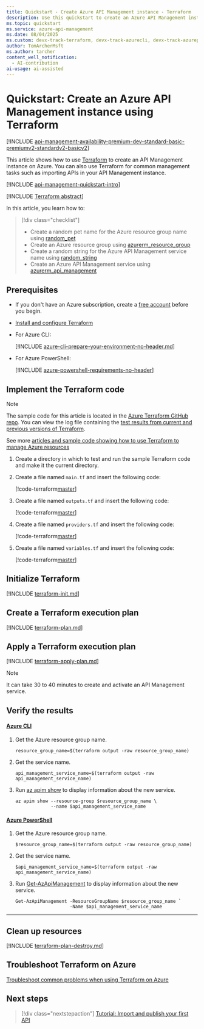 ```yaml
---
title: Quickstart - Create Azure API Management instance - Terraform
description: Use this quickstart to create an Azure API Management instance using Terraform.
ms.topic: quickstart
ms.service: azure-api-management
ms.date: 08/04/2025
ms.custom: devx-track-terraform, devx-track-azurecli, devx-track-azurepowershell
author: TomArcherMsft
ms.author: tarcher
content_well_notification: 
  - AI-contribution
ai-usage: ai-assisted
---
```


# Quickstart: Create an Azure API Management instance using Terraform

[!INCLUDE [api-management-availability-premium-dev-standard-basic-premiumv2-standardv2-basicv2](../../includes/api-management-availability-premium-dev-standard-basic-premiumv2-standardv2-basicv2.md)]

This article shows how to use [Terraform](/azure/terraform) to create an API Management instance on Azure. You can also use Terraform for common management tasks such as importing APIs in your API Management instance. 

[!INCLUDE [api-management-quickstart-intro](../../includes/api-management-quickstart-intro.md)]

[!INCLUDE [Terraform abstract](~/azure-dev-docs-pr/articles/terraform/includes/abstract.md)]

In this article, you learn how to:

> [!div class="checklist"]
> * Create a random pet name for the Azure resource group name using [random_pet](https://registry.terraform.io/providers/hashicorp/random/latest/docs/resources/pet)
> * Create an Azure resource group using [azurerm_resource_group](https://registry.terraform.io/providers/hashicorp/azurerm/latest/docs/resources/resource_group)
> * Create a random string for the Azure API Management service name using [random_string](https://registry.terraform.io/providers/hashicorp/random/latest/docs/resources/string)
> * Create an Azure API Management service using [azurerm_api_management](https://registry.terraform.io/providers/hashicorp/azurerm/latest/docs/resources/api_management)

## Prerequisites

- If you don't have an Azure subscription, create a [free account](https://azure.microsoft.com/free/?WT.mc_id=A261C142F) before you begin.

- [Install and configure Terraform](/azure/developer/terraform/quickstart-configure)

- For Azure CLI:

    [!INCLUDE [azure-cli-prepare-your-environment-no-header.md](~/reusable-content/azure-cli/azure-cli-prepare-your-environment-no-header.md)]

- For Azure PowerShell:

    [!INCLUDE [azure-powershell-requirements-no-header](~/reusable-content/ce-skilling/azure/includes/azure-powershell-requirements-no-header.md)]


## Implement the Terraform code

> [!NOTE]
> The sample code for this article is located in the [Azure Terraform GitHub repo](https://github.com/Azure/terraform/tree/master/quickstart/101-azure-api-management-create). You can view the log file containing the [test results from current and previous versions of Terraform](https://github.com/Azure/terraform/tree/master/quickstart/101-azure-api-management-create/TestRecord.md).
> 
> See more [articles and sample code showing how to use Terraform to manage Azure resources](/azure/terraform)

1. Create a directory in which to test and run the sample Terraform code and make it the current directory.

1. Create a file named `main.tf` and insert the following code:

    [!code-terraform[master](~/terraform_samples/quickstart/101-azure-api-management-create/main.tf)]

1. Create a file named `outputs.tf` and insert the following code:

    [!code-terraform[master](~/terraform_samples/quickstart/101-azure-api-management-create/outputs.tf)]

1. Create a file named `providers.tf` and insert the following code:

    [!code-terraform[master](~/terraform_samples/quickstart/101-azure-api-management-create/providers.tf)]

1. Create a file named `variables.tf` and insert the following code:

    [!code-terraform[master](~/terraform_samples/quickstart/101-azure-api-management-create/variables.tf)]

## Initialize Terraform

[!INCLUDE [terraform-init.md](~/azure-dev-docs-pr/articles/terraform/includes/terraform-init.md)]

## Create a Terraform execution plan

[!INCLUDE [terraform-plan.md](~/azure-dev-docs-pr/articles/terraform/includes/terraform-plan.md)]

## Apply a Terraform execution plan

[!INCLUDE [terraform-apply-plan.md](~/azure-dev-docs-pr/articles/terraform/includes/terraform-apply-plan.md)]

> [!NOTE]
> It can take 30 to 40 minutes to create and activate an API Management service.

## Verify the results

#### [Azure CLI](#tab/azure-cli)

1. Get the Azure resource group name.

    ```console
    resource_group_name=$(terraform output -raw resource_group_name)
    ```

1. Get the service name.

    ```console
    api_management_service_name=$(terraform output -raw api_management_service_name)
    ```

1. Run [az apim show](/cli/azure/apim#az-apim-show) to display information about the new service.

    ```azurecli
    az apim show --resource-group $resource_group_name \
                 --name $api_management_service_name
    ```

#### [Azure PowerShell](#tab/azure-powershell)

1. Get the Azure resource group name.

    ```console
    $resource_group_name=$(terraform output -raw resource_group_name)
    ```

1. Get the service name.

    ```console
    $api_management_service_name=$(terraform output -raw api_management_service_name)
    ```

1. Run [Get-AzApiManagement](/powershell/module/az.apimanagement/get-azapimanagement) to display information about the new service.

    ```azurepowershell
    Get-AzApiManagement -ResourceGroupName $resource_group_name `
                        -Name $api_management_service_name
    ```

---

## Clean up resources

[!INCLUDE [terraform-plan-destroy.md](~/azure-dev-docs-pr/articles/terraform/includes/terraform-plan-destroy.md)]

## Troubleshoot Terraform on Azure

[Troubleshoot common problems when using Terraform on Azure](/azure/developer/terraform/troubleshoot)

## Next steps

> [!div class="nextstepaction"] 
> [Tutorial: Import and publish your first API](import-and-publish.md)
